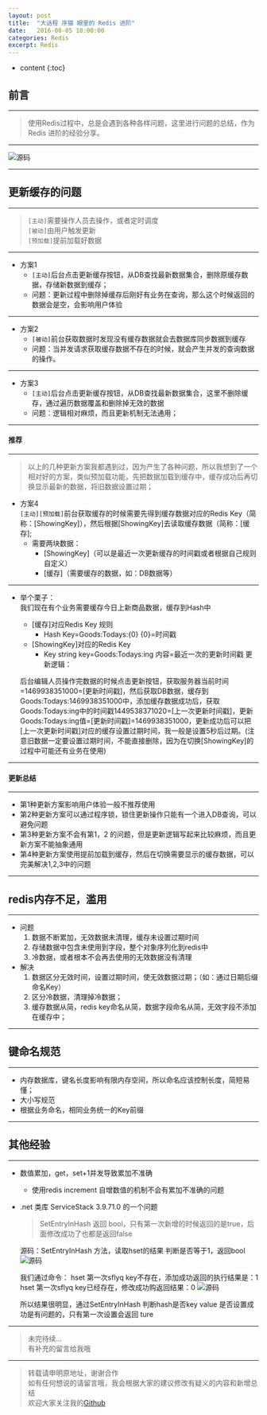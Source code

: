 ```yaml
---
layout: post
title:  "大话程 序猿 眼里的 Redis 进阶"
date:   2016-08-05 10:00:00
categories: Redis
excerpt: Redis
---
```


* content
{:toc} 


## 前言

---

> 使用Redis过程中，总是会遇到各种各样问题，这里进行问题的总结，作为Redis 进阶的经验分享。

---

![源码](http://demo.thankbabe.com/blog/images/r_bz.jpg) 

---

## 更新缓存的问题

---

> `[主动]`需要操作人员去操作，或者定时调度   
> `[被动]`由用户触发更新    
> `[预加载]`提前加载好数据

---

* 方案1  
    * `[主动]`后台点击更新缓存按钮，从DB查找最新数据集合，删除原缓存数据，存储新数据到缓存；   
    * 问题：更新过程中删除掉缓存后刚好有业务在查询，那么这个时候返回的数据会是空，会影响用户体验

---

* 方案2    
    * `[被动]`前台获取数据时发现没有缓存数据就会去数据库同步数据到缓存     
    * 问题：当并发请求获取缓存数据不存在的时候，就会产生并发的查询数据的操作。

---

* 方案3   
    * `[主动]`后台点击更新缓存按钮，从DB查找最新数据集合，这里不删除缓存，通过遍历数据覆盖和删除掉无效的数据   
    * 问题：逻辑相对麻烦，而且更新机制无法通用；
    
---

#### 推荐

---

> 以上的几种更新方案我都遇到过，因为产生了各种问题，所以我想到了一个相对好的方案，类似预加载功能，先把数据加载到缓存中，缓存成功后再切换显示最新的数据，将旧数据设置过期；   

* 方案4  
    `[主动][预加载]`前台获取缓存的时候需要先得到缓存数据对应的Redis Key（简称：[ShowingKey]），然后根据[ShowingKey]去读取缓存数据（简称：[缓存];
    * 需要两块数据：
        * [ShowingKey]（可以是最近一次更新缓存的时间戳或者根据自己规则自定义）
        * [缓存]（需要缓存的数据，如：DB数据等）
      
---  

* 举个栗子：        
    我们现在有个业务需要缓存今日上新商品数据，缓存到Hash中   
    * [缓存]对应Redis Key 规则
        * Hash Key=Goods:Todays:{0}  {0}=时间戳
    * [ShowingKey]对应的Redis Key  
        * Key string key=Goods:Todays:ing  内容=最近一次的更新时间戳
    更新逻辑：  
    
    后台编辑人员操作完数据的时候点击更新按钮，获取服务器当前时间=1469938351000=[更新时间戳]，然后获取DB数据，缓存到Goods:Todays:1469938351000中，添加缓存数据成功后，获取Goods:Todays:ing中的时间戳1449538371020=[上一次更新时间戳]，更新Goods:Todays:ing值=[更新时间戳]=1469938351000，更新成功后可以把[上一次更新时间戳]对应的缓存设置过期时间，我一般是设置5秒后过期。(注意旧数据一定要设置过期时间，不能直接删除，因为在切换[ShowingKey]的过程中可能还有业务在使用)
    
---

#### 更新总结

---

* 第1种更新方案影响用户体验一般不推荐使用
* 第2种更新方案可以通过程序锁，锁住更新操作只能有一个进入DB查询，可以避免问题
* 第3种更新方案不会有第1，2 的问题，但是更新逻辑写起来比较麻烦，而且更新方案不能抽象通用
* 第4种更新方案使用提前加载到缓存，然后在切换需要显示的缓存数据，可以完美解决1,2,3中的问题
 
---
 
## redis内存不足，滥用

---

* 问题
    1. 数据不断累加，无效数据未清理，缓存未设置过期时间  
    2. 存储数据中包含未使用到字段，整个对象序列化到redis中
    3. 冷数据，或者根本不会再去使用的无效数据没有清理
* 解决
    1. 数据区分无效时间，设置过期时间，使无效数据过期；（如：通过日期后缀命名Key）
    2. 区分冷数据，清理掉冷数据；
    3. 缓存数据从简，redis key命名从简，数据字段命名从简，无效字段不添加在缓存中；

---

## 键命名规范

---

* 内存数据库，键名长度影响有限内存空间，所以命名应该控制长度，简短易懂；
* 大小写规范
* 根据业务命名，相同业务统一的Key前缀

---

## 其他经验

---

* 数值累加，get，set+1并发导致累加不准确
    * 使用redis increment  自增数值的机制不会有累加不准确的问题
* .net 类库 ServiceStack 3.9.71.0 的一个问题 
    > SetEntryInHash 返回 bool，只有第一次新增的时候返回的是true，后面修改成功了也都是返回false

    源码：SetEntryInHash 方法，读取hset的结果 判断是否等于1，返回bool
    ![源码](http://demo.thankbabe.com/blog/images/r2.png)  
    
    我们通过命令：
        hset 第一次sflyq  key不存在，添加成功返回的执行结果是：1
        hset 第一次sflyq  key已经存在，修改成功购返回结果：0
    ![源码](http://demo.thankbabe.com/blog/images/r1.png)
    
    所以结果很明显，通过SetEntryInHash  判断hash是否key value 是否设置成功是有问题的，只有第一次设置会返回 ture

---

> 未完待续...  
> 有补充的留言给我哦

---

> 转载请申明原地址，谢谢合作   
> 如有任何想说的请留言哦，我会根据大家的建议修改有疑义的内容和新增总结    
> 欢迎大家关注我的[Github](https://github.com/SFLAQiu)   

